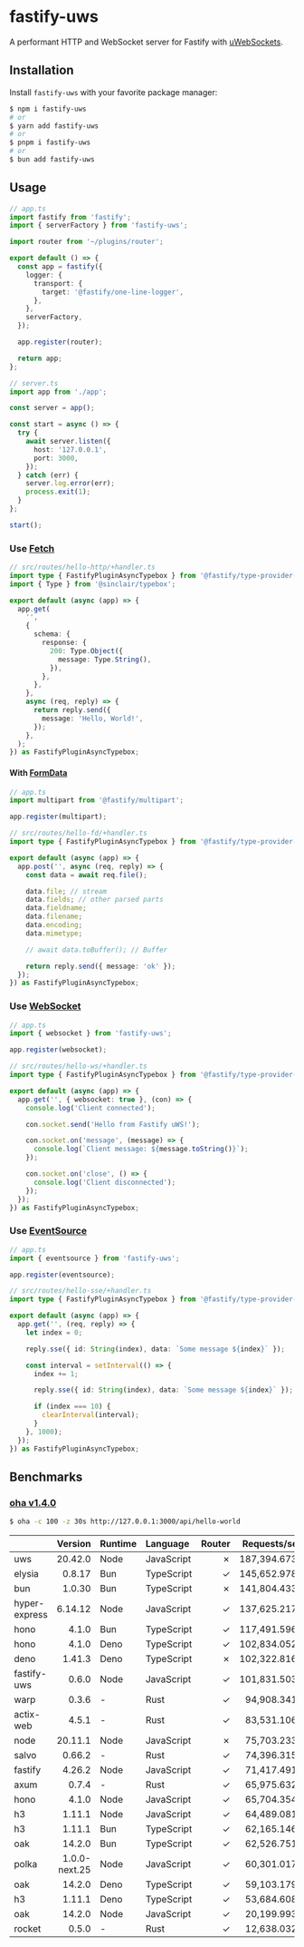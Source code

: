 # fastify-uws

A performant HTTP and WebSocket server for Fastify with [uWebSockets](https://github.com/uNetworking/uWebSockets.js).

## Installation

Install `fastify-uws` with your favorite package manager:

```sh
$ npm i fastify-uws
# or
$ yarn add fastify-uws
# or
$ pnpm i fastify-uws
# or
$ bun add fastify-uws
```

## Usage

```ts
// app.ts
import fastify from 'fastify';
import { serverFactory } from 'fastify-uws';

import router from '~/plugins/router';

export default () => {
  const app = fastify({
    logger: {
      transport: {
        target: '@fastify/one-line-logger',
      },
    },
    serverFactory,
  });

  app.register(router);

  return app;
};
```

```ts
// server.ts
import app from './app';

const server = app();

const start = async () => {
  try {
    await server.listen({
      host: '127.0.0.1',
      port: 3000,
    });
  } catch (err) {
    server.log.error(err);
    process.exit(1);
  }
};

start();
```

### Use [Fetch](https://developer.mozilla.org/en-US/docs/Web/API/Fetch_API)

```ts
// src/routes/hello-http/+handler.ts
import type { FastifyPluginAsyncTypebox } from '@fastify/type-provider-typebox';
import { Type } from '@sinclair/typebox';

export default (async (app) => {
  app.get(
    '',
    {
      schema: {
        response: {
          200: Type.Object({
            message: Type.String(),
          }),
        },
      },
    },
    async (req, reply) => {
      return reply.send({
        message: 'Hello, World!',
      });
    },
  );
}) as FastifyPluginAsyncTypebox;
```

#### With [FormData](https://developer.mozilla.org/en-US/docs/Web/API/FormData)

```ts
// app.ts
import multipart from '@fastify/multipart';

app.register(multipart);
```

```ts
// src/routes/hello-fd/+handler.ts
import type { FastifyPluginAsyncTypebox } from '@fastify/type-provider-typebox';

export default (async (app) => {
  app.post('', async (req, reply) => {
    const data = await req.file();

    data.file; // stream
    data.fields; // other parsed parts
    data.fieldname;
    data.filename;
    data.encoding;
    data.mimetype;

    // await data.toBuffer(); // Buffer

    return reply.send({ message: 'ok' });
  });
}) as FastifyPluginAsyncTypebox;
```

### Use [WebSocket](https://developer.mozilla.org/en-US/docs/Web/API/WebSocket)

```ts
// app.ts
import { websocket } from 'fastify-uws';

app.register(websocket);
```

```ts
// src/routes/hello-ws/+handler.ts
import type { FastifyPluginAsyncTypebox } from '@fastify/type-provider-typebox';

export default (async (app) => {
  app.get('', { websocket: true }, (con) => {
    console.log('Client connected');

    con.socket.send('Hello from Fastify uWS!');

    con.socket.on('message', (message) => {
      console.log(`Client message: ${message.toString()}`);
    });

    con.socket.on('close', () => {
      console.log('Client disconnected');
    });
  });
}) as FastifyPluginAsyncTypebox;
```

### Use [EventSource](https://developer.mozilla.org/en-US/docs/Web/API/EventSource)

```ts
// app.ts
import { eventsource } from 'fastify-uws';

app.register(eventsource);
```

```ts
// src/routes/hello-sse/+handler.ts
import type { FastifyPluginAsyncTypebox } from '@fastify/type-provider-typebox';

export default (async (app) => {
  app.get('', (req, reply) => {
    let index = 0;

    reply.sse({ id: String(index), data: `Some message ${index}` });

    const interval = setInterval(() => {
      index += 1;

      reply.sse({ id: String(index), data: `Some message ${index}` });

      if (index === 10) {
        clearInterval(interval);
      }
    }, 1000);
  });
}) as FastifyPluginAsyncTypebox;
```

## Benchmarks

### [oha v1.4.0](https://github.com/hatoo/oha)

```sh
$ oha -c 100 -z 30s http://127.0.0.1:3000/api/hello-world
```

|               |       Version | Runtime | Language   | Router | Requests/sec |
| :------------ | ------------: | :------ | :--------- | -----: | -----------: |
| uws           |       20.42.0 | Node    | JavaScript |      ✗ | 187,394.6739 |
| elysia        |        0.8.17 | Bun     | TypeScript |      ✓ | 145,652.9786 |
| bun           |        1.0.30 | Bun     | TypeScript |      ✗ | 141,804.4331 |
| hyper-express |       6.14.12 | Node    | JavaScript |      ✓ | 137,625.2170 |
| hono          |         4.1.0 | Bun     | TypeScript |      ✓ | 117,491.5960 |
| hono          |         4.1.0 | Deno    | TypeScript |      ✓ | 102,834.0527 |
| deno          |        1.41.3 | Deno    | TypeScript |      ✗ | 102,322.8169 |
| fastify-uws   |         0.6.0 | Node    | JavaScript |      ✓ | 101,831.5034 |
| warp          |         0.3.6 | -       | Rust       |      ✓ |  94,908.3410 |
| actix-web     |         4.5.1 | -       | Rust       |      ✓ |  83,531.1064 |
| node          |       20.11.1 | Node    | JavaScript |      ✗ |  75,703.2331 |
| salvo         |        0.66.2 | -       | Rust       |      ✓ |  74,396.3154 |
| fastify       |        4.26.2 | Node    | JavaScript |      ✓ |  71,417.4915 |
| axum          |         0.7.4 | -       | Rust       |      ✓ |  65,975.6328 |
| hono          |         4.1.0 | Node    | JavaScript |      ✓ |  65,704.3542 |
| h3            |        1.11.1 | Node    | JavaScript |      ✓ |  64,489.0815 |
| h3            |        1.11.1 | Bun     | TypeScript |      ✓ |  62,165.1468 |
| oak           |        14.2.0 | Bun     | TypeScript |      ✓ |  62,526.7515 |
| polka         | 1.0.0-next.25 | Node    | JavaScript |      ✓ |  60,301.0173 |
| oak           |        14.2.0 | Deno    | TypeScript |      ✓ |  59,103.1796 |
| h3            |        1.11.1 | Deno    | TypeScript |      ✓ |  53,684.6082 |
| oak           |        14.2.0 | Node    | JavaScript |      ✓ |  20,199.9936 |
| rocket        |         0.5.0 | -       | Rust       |      ✓ |  12,638.0325 |
